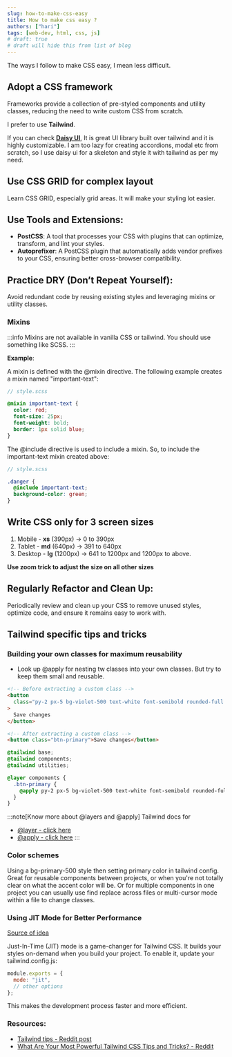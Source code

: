 ```yaml
---
slug: how-to-make-css-easy
title: How to make css easy ?
authors: ["hari"]
tags: [web-dev, html, css, js]
# draft: true
# draft will hide this from list of blog
---
```


The ways I follow to make CSS easy, I mean less difficult.

<!--truncate-->

## Adopt a CSS framework

Frameworks provide a collection of pre-styled components and utility classes, reducing the need to write custom CSS from scratch.

I prefer to use **Tailwind**.

If you can check **[Daisy UI](https://daisyui.com)**, It is great UI library built over tailwind and it is highly customizable. I am too lazy for creating accordions, modal etc from scratch, so I use daisy ui for a skeleton and style it with tailwind as per my need.

## Use CSS GRID for complex layout

Learn CSS GRID, especially grid areas. It will make your styling lot easier.

## Use Tools and Extensions:

- **PostCSS**: A tool that processes your CSS with plugins that can optimize, transform, and lint your styles.
- **Autoprefixer**: A PostCSS plugin that automatically adds vendor prefixes to your CSS, ensuring better cross-browser compatibility.

## Practice DRY (Don’t Repeat Yourself):

Avoid redundant code by reusing existing styles and leveraging mixins or utility classes.

### Mixins

:::info
Mixins are not available in vanilla CSS or tailwind. You should use something like SCSS.
:::

**Example**:

A mixin is defined with the @mixin directive. The following example creates a mixin named "important-text":

```scss
// style.scss

@mixin important-text {
  color: red;
  font-size: 25px;
  font-weight: bold;
  border: 1px solid blue;
}
```

The @include directive is used to include a mixin. So, to include the important-text mixin created above:

```scss
// style.scss

.danger {
  @include important-text;
  background-color: green;
}
```

## Write CSS only for 3 screen sizes

1. Mobile - **xs** (390px) -> 0 to 390px
2. Tablet - **md** (640px) -> 391 to 640px
3. Desktop - **lg** (1200px) -> 641 to 1200px and 1200px to above.

**Use zoom trick to adjust the size on all other sizes**

## Regularly Refactor and Clean Up:

Periodically review and clean up your CSS to remove unused styles, optimize code, and ensure it remains easy to work with.

## Tailwind specific tips and tricks

### Building your own classes for maximum reusability

- Look up @apply for nesting tw classes into your own classes. But try to keep them small and reusable.

```html
<!-- Before extracting a custom class -->
<button
  class="py-2 px-5 bg-violet-500 text-white font-semibold rounded-full shadow-md hover:bg-violet-700 focus:outline-none focus:ring focus:ring-violet-400 focus:ring-opacity-75"
>
  Save changes
</button>

<!-- After extracting a custom class -->
<button class="btn-primary">Save changes</button>
```

```css
@tailwind base;
@tailwind components;
@tailwind utilities;

@layer components {
  .btn-primary {
    @apply py-2 px-5 bg-violet-500 text-white font-semibold rounded-full shadow-md hover:bg-violet-700 focus:outline-none focus:ring focus:ring-violet-400 focus:ring-opacity-75;
  }
}
```

:::note[Know more about @layers and @apply]
Tailwind docs for

- [@layer - click here](https://tailwindcss.com/docs/adding-custom-styles#using-css-and-layer)
- [@apply - click here](https://tailwindcss.com/docs/reusing-styles#extracting-classes-with-apply)
  :::

### Color schemes

Using a bg-primary-500 style then setting primary color in tailwind config. Great for reusable components between projects, or when you're not totally clear on what the accent color will be. Or for multiple components in one project you can usually use find replace across files or multi-cursor mode within a file to change classes.

### Using JIT Mode for Better Performance

[Source of idea](https://www.reddit.com/r/CodeCraft/comments/1eqf6wy/what_are_your_goto_tailwind_css_tips_and_tricks/)

Just-In-Time (JIT) mode is a game-changer for Tailwind CSS. It builds your styles on-demand when you build your project. To enable it, update your tailwind.config.js:

```js
module.exports = {
  mode: "jit",
  // other options
};
```

This makes the development process faster and more efficient.

### Resources:

- [Tailwind tips - Reddit post](https://www.reddit.com/r/tailwindcss/comments/10lj3mu/comment/j5xs9i7/?utm_source=share&utm_medium=web3x&utm_name=web3xcss&utm_term=1&utm_content=share_button)
- [What Are Your Most Powerful Tailwind CSS Tips and Tricks? - Reddit](https://www.reddit.com/r/CodeCraft/comments/1eprsc0/what_are_your_most_powerful_tailwind_css_tips_and/)
